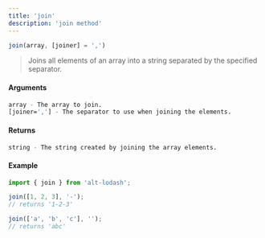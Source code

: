 ```yaml
---
title: 'join'
description: 'join method'
---
```


```ts
join(array, [joiner] = ',')
```

> Joins all elements of an array into a string separated by the specified separator.

#### Arguments

```bash
array - The array to join.
[joiner=','] - The separator to use when joining the elements.
```

#### Returns

```bash
string - The string created by joining the array elements.
```

#### Example

```ts
import { join } from 'alt-lodash';

join([1, 2, 3], '-');
// returns '1-2-3'

join(['a', 'b', 'c'], '');
// returns 'abc'
```
